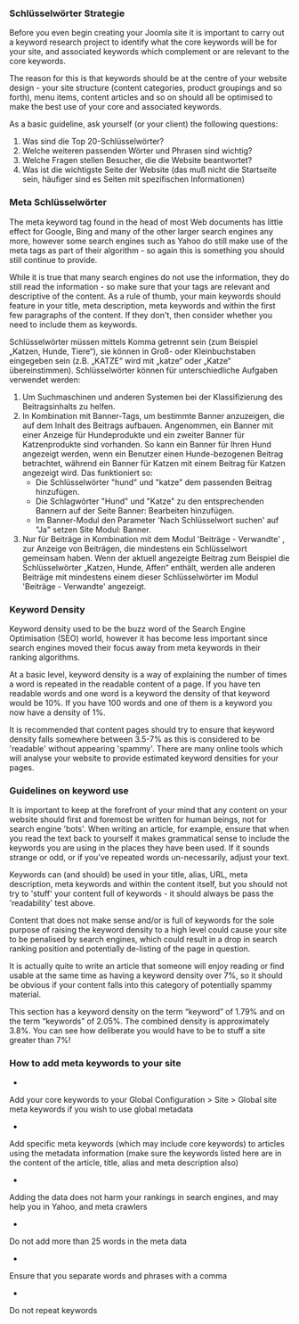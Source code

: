 <!-- Filename: Using_Keywords / Display title: Schlüsselwörter verwenden -->

### Schlüsselwörter Strategie

Before you even begin creating your Joomla site it is important to carry
out a keyword research project to identify what the core keywords will
be for your site, and associated keywords which complement or are
relevant to the core keywords.

The reason for this is that keywords should be at the centre of your
website design - your site structure (content categories, product
groupings and so forth), menu items, content articles and so on should
all be optimised to make the best use of your core and associated
keywords.

As a basic guideline, ask yourself (or your client) the following
questions:

1.  Was sind die Top 20-Schlüsselwörter?
2.  Welche weiteren passenden Wörter und Phrasen sind wichtig?
3.  Welche Fragen stellen Besucher, die die Website beantwortet?
4.  Was ist die wichtigste Seite der Website (das muß nicht die
    Startseite sein, häufiger sind es Seiten mit spezifischen
    Informationen)

### Meta Schlüsselwörter

The meta keyword tag found in the head of most Web documents has little
effect for Google, Bing and many of the other larger search engines any
more, however some search engines such as Yahoo do still make use of the
meta tags as part of their algorithm - so again this is something you
should still continue to provide.

While it is true that many search engines do not use the information,
they do still read the information - so make sure that your tags are
relevant and descriptive of the content. As a rule of thumb, your main
keywords should feature in your title, meta description, meta keywords
and within the first few paragraphs of the content. If they don't, then
consider whether you need to include them as keywords.

Schlüsselwörter müssen mittels Komma getrennt sein (zum Beispiel
„Katzen, Hunde, Tiere“), sie können in Groß- oder Kleinbuchstaben
eingegeben sein (z.B. „KATZE“ wird mit „katze“ oder „Katze“
übereinstimmen). Schlüsselwörter können für unterschiedliche Aufgaben
verwendet werden:

1.  Um Suchmaschinen und anderen Systemen bei der Klassifizierung des
    Beitragsinhalts zu helfen.
2.  In Kombination mit Banner-Tags, um bestimmte Banner anzuzeigen, die
    auf dem Inhalt des Beitrags aufbauen. Angenommen, ein Banner mit
    einer Anzeige für Hundeprodukte und ein zweiter Banner für
    Katzenprodukte sind vorhanden. So kann ein Banner für Ihren Hund
    angezeigt werden, wenn ein Benutzer einen Hunde-bezogenen Beitrag
    betrachtet, während ein Banner für Katzen mit einem Beitrag für
    Katzen angezeigt wird. Das funktioniert so:
    - Die Schlüsselwörter "hund" und "katze" dem passenden Beitrag
      hinzufügen.
    - Die Schlagwörter "Hund" und "Katze" zu den entsprechenden Bannern
      auf der Seite  Banner:
      Bearbeiten
      hinzufügen.
    - Im Banner-Modul den Parameter 'Nach Schlüsselwort suchen' auf "Ja"
      setzen  Site Modul:
      Banner.
3.  Nur für Beiträge in Kombination mit dem Modul  'Beiträge -
    Verwandte'
    , zur Anzeige von Beiträgen, die mindestens ein Schlüsselwort
    gemeinsam haben. Wenn der aktuell angezeigte Beitrag zum Beispiel
    die Schlüsselwörter „Katzen, Hunde, Affen“ enthält, werden alle
    anderen Beiträge mit mindestens einem dieser Schlüsselwörter im
    Modul 'Beiträge - Verwandte' angezeigt.

### Keyword Density

Keyword density used to be the buzz word of the Search Engine
Optimisation (SEO) world, however it has become less important since
search engines moved their focus away from meta keywords in their
ranking algorithms.

At a basic level, keyword density is a way of explaining the number of
times a word is repeated in the readable content of a page. If you have
ten readable words and one word is a keyword the density of that keyword
would be 10%. If you have 100 words and one of them is a keyword you now
have a density of 1%.

It is recommended that content pages should try to ensure that keyword
density falls somewhere between 3.5-7% as this is considered to be
'readable' without appearing 'spammy'. There are many online tools which
will analyse your website to provide estimated keyword densities for
your pages.

### Guidelines on keyword use

It is important to keep at the forefront of your mind that any content
on your website should first and foremost be written for human beings,
not for search engine 'bots'. When writing an article, for example,
ensure that when you read the text back to yourself it makes grammatical
sense to include the keywords you are using in the places they have been
used. If it sounds strange or odd, or if you've repeated words
un-necessarily, adjust your text.

Keywords can (and should) be used in your title, alias, URL, meta
description, meta keywords and within the content itself, but you should
not try to 'stuff' your content full of keywords - it should always be
pass the 'readability' test above.

Content that does not make sense and/or is full of keywords for the sole
purpose of raising the keyword density to a high level could cause your
site to be penalised by search engines, which could result in a drop in
search ranking position and potentially de-listing of the page in
question.

It is actually quite to write an article that someone will enjoy reading
or find usable at the same time as having a keyword density over 7%, so
it should be obvious if your content falls into this category of
potentially spammy material.

This section has a keyword density on the term “keyword” of 1.79% and on
the term “keywords” of 2.05%. The combined density is approximately
3.8%. You can see how deliberate you would have to be to stuff a site
greater than 7%!

### How to add meta keywords to your site

-

Add your core keywords to your Global Configuration \> Site \> Global
site meta keywords if you wish to use global metadata

-

Add specific meta keywords (which may include core keywords) to articles
using the metadata information (make sure the keywords listed here are
in the content of the article, title, alias and meta description also)

-

Adding the data does not harm your rankings in search engines, and may
help you in Yahoo, and meta crawlers

-

Do not add more than 25 words in the meta data

-

Ensure that you separate words and phrases with a comma

-

Do not repeat keywords
